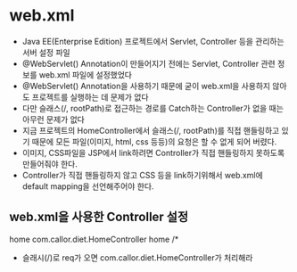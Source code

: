 # web.xml
* Java EE(Enterprise Edition) 프로젝트에서 Servlet, Controller 등을 관리하는 서버 설정 파일
* @WebServlet() Annotation이 만들어지기 전에는 Servlet, Controller 관련 정보를 web.xml 파일에 설정했었다
* @WebServlet() Annotation을 사용하기 때문에 굳이 web.xml을 사용하지 않아도 프로젝트를 실행하는 데 문제가 없다
* 다만 슬래스(/, rootPath)로 접근하는 경로를 Catch하는 Controller가 없을 때는 아무런 문제가 없다
* 지금 프로젝트의 HomeController에서 슬래스(/, rootPath)를 직접 핸들링하고 있기 때문에 모든 파일(이미지, html, css 등등)의 요청은 할 수 없게 되어 버렸다.
* 이미지, CSS파일을 JSP에서 link하려면 Controller가 직접 핸들링하지 못하도록 만들어줘야 한다.
* Controller가 직접 핸들링하지 않고 CSS 등을 link하기위해서 web.xml에 default mapping을 선언해주어야 한다.

## web.xml을 사용한 Controller 설정
<servlet>  
	<servlet-name>home</servlet-name>  
	<servlet-class>com.callor.diet.HomeController</servlet-class>  
</servlet>

<servlet-mapping>
	<servlet-name>home</servlet-name>
	<url-patter>/*</url-pattern>
</servlet-mapping>

* 슬래시(/)로 req가 오면 com.callor.diet.HomeController가 처리해라